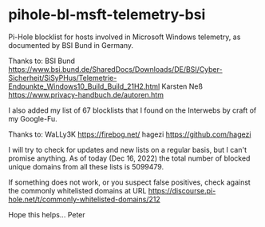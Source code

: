# pihole-bl-msft-telemetry-bsi
Pi-Hole blocklist for hosts involved in Microsoft Windows telemetry, as documented by BSI Bund in Germany.

Thanks to:
  BSI Bund      https://www.bsi.bund.de/SharedDocs/Downloads/DE/BSI/Cyber-Sicherheit/SiSyPHus/Telemetrie-Endpunkte_Windows10_Build_Build_21H2.html
  Karsten Neß   https://www.privacy-handbuch.de/autoren.htm

I also added my list of 67 blocklists that I found on the Interwebs by craft of my Google-Fu.

Thanks to:
  WaLLy3K       https://firebog.net/
  hagezi        https://github.com/hagezi

I will try to check for updates and new lists on a regular basis, but I can't promise anything.
As of today (Dec 16, 2022) the total number of blocked unique domains from all these lists is 5099479.

If something does not work, or you suspect false positives, check against the commonly whitelisted domains
at URL https://discourse.pi-hole.net/t/commonly-whitelisted-domains/212

Hope this helps...
Peter
